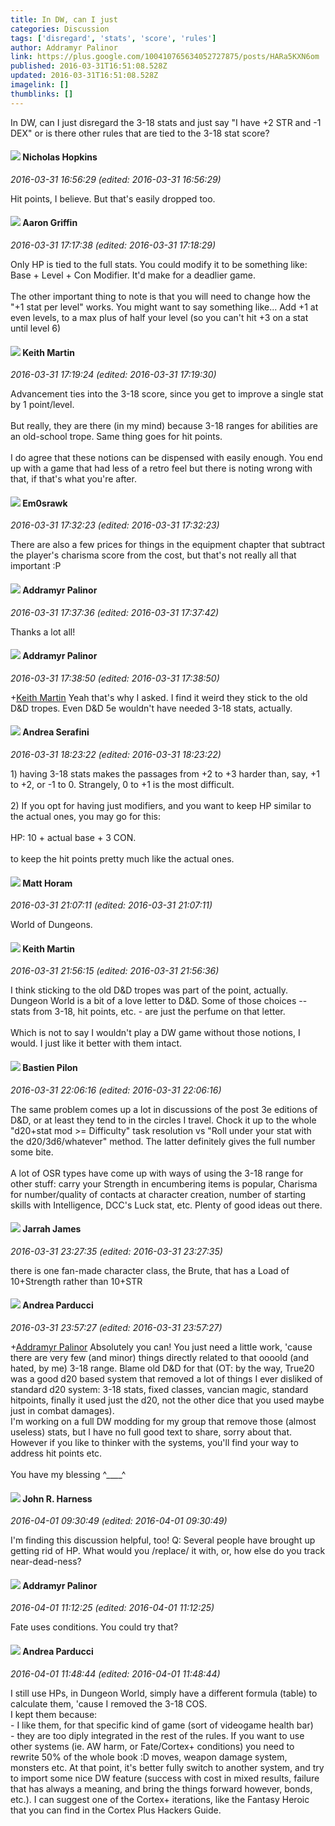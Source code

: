 ```yaml
---
title: In DW, can I just
categories: Discussion
tags: ['disregard', 'stats', 'score', 'rules']
author: Addramyr Palinor
link: https://plus.google.com/100410765634052727875/posts/HARa5KXN6om
published: 2016-03-31T16:51:08.528Z
updated: 2016-03-31T16:51:08.528Z
imagelink: []
thumblinks: []
---
```


In DW, can I just disregard the 3-18 stats and just say &quot;I have +2 STR and -1 DEX&quot; or is there other rules that are tied to the 3-18 stat score?
<div id='comment z12uelp53xzgwbo3022uyt2agumhtdh34'>
  <h4><img src='{{site.baseurl}}//images/avatars/104487015814416699640_photo.jpg'> Nicholas Hopkins</h4>
      <p><cite>2016-03-31 16:56:29 (edited: 2016-03-31 16:56:29)</cite></p>
        <p>Hit points, I believe.  But that&#39;s easily dropped too.</p>
</div>
        

<div id='comment z12uelp53xzgwbo3022uyt2agumhtdh34'>
  <h4><img src='{{site.baseurl}}//images/avatars/103667855585775066713_photo.jpg'> Aaron Griffin</h4>
      <p><cite>2016-03-31 17:17:38 (edited: 2016-03-31 17:18:29)</cite></p>
        <p>Only HP is tied to the full stats. You could modify it to be something like: Base + Level + Con Modifier. It&#39;d make for a deadlier game.<br /><br />The other important thing to note is that you will need to change how the &quot;+1 stat per level&quot; works. You might want to say something like... Add +1 at even levels, to a max plus of half your level (so you can&#39;t hit +3 on a stat until level 6)</p>
</div>
        

<div id='comment z12uelp53xzgwbo3022uyt2agumhtdh34'>
  <h4><img src='{{site.baseurl}}//images/avatars/106188617380443434447_photo.jpg'> Keith Martin</h4>
      <p><cite>2016-03-31 17:19:24 (edited: 2016-03-31 17:19:30)</cite></p>
        <p>Advancement ties into the 3-18 score, since you get to improve a single stat by 1 point/level.<br /><br />But really, they are there (in my mind) because 3-18 ranges for abilities are an old-school trope. Same thing goes for hit points.<br /><br />I do agree that these notions can be dispensed with easily enough. You end up with a game that had less of a retro feel but there is noting wrong with that, if that&#39;s what you&#39;re after.</p>
</div>
        

<div id='comment z12uelp53xzgwbo3022uyt2agumhtdh34'>
  <h4><img src='{{site.baseurl}}//images/avatars/100606522533840157681_photo.jpg'> Em0srawk</h4>
      <p><cite>2016-03-31 17:32:23 (edited: 2016-03-31 17:32:23)</cite></p>
        <p>There are also a few prices for things in the equipment chapter that subtract the player&#39;s charisma score from the cost, but that&#39;s not really all that important :P</p>
</div>
        

<div id='comment z12uelp53xzgwbo3022uyt2agumhtdh34'>
  <h4><img src='{{site.baseurl}}//images/avatars/100410765634052727875_photo.jpg'> Addramyr Palinor</h4>
      <p><cite>2016-03-31 17:37:36 (edited: 2016-03-31 17:37:42)</cite></p>
        <p>Thanks a lot all!</p>
</div>
        

<div id='comment z12uelp53xzgwbo3022uyt2agumhtdh34'>
  <h4><img src='{{site.baseurl}}//images/avatars/100410765634052727875_photo.jpg'> Addramyr Palinor</h4>
      <p><cite>2016-03-31 17:38:50 (edited: 2016-03-31 17:38:50)</cite></p>
        <p><span class="proflinkWrapper"><span class="proflinkPrefix">+</span><a class="proflink" href="https://plus.google.com/106188617380443434447" oid="106188617380443434447">Keith Martin</a></span> Yeah that&#39;s why I asked. I find it weird they stick to the old D&amp;D tropes. Even D&amp;D 5e wouldn&#39;t have needed 3-18 stats, actually.</p>
</div>
        

<div id='comment z12uelp53xzgwbo3022uyt2agumhtdh34'>
  <h4><img src='{{site.baseurl}}//images/avatars/110285352867085036435_photo.jpg'> Andrea Serafini</h4>
      <p><cite>2016-03-31 18:23:22 (edited: 2016-03-31 18:23:22)</cite></p>
        <p>1) having 3-18 stats makes the passages from +2 to +3 harder than, say, +1 to +2, or -1 to 0. Strangely, 0 to +1 is the most difficult. <br /><br />2) If you opt for having just modifiers, and you want to keep HP similar to the actual ones, you may go for this: <br /><br />HP: 10 + actual base + 3 CON.<br /><br />to keep the hit points pretty much like the actual ones.</p>
</div>
        

<div id='comment z12uelp53xzgwbo3022uyt2agumhtdh34'>
  <h4><img src='{{site.baseurl}}//images/avatars/105472060898626050077_photo.jpg'> Matt Horam</h4>
      <p><cite>2016-03-31 21:07:11 (edited: 2016-03-31 21:07:11)</cite></p>
        <p>World of Dungeons.</p>
</div>
        

<div id='comment z12uelp53xzgwbo3022uyt2agumhtdh34'>
  <h4><img src='{{site.baseurl}}//images/avatars/106188617380443434447_photo.jpg'> Keith Martin</h4>
      <p><cite>2016-03-31 21:56:15 (edited: 2016-03-31 21:56:36)</cite></p>
        <p>I think sticking to the old D&amp;D tropes was part of the point, actually. Dungeon World is a bit of a love letter to D&amp;D. Some of those choices -- stats from 3-18, hit points, etc. - are just the perfume on that letter. <br /><br />Which is not to say I wouldn&#39;t play a DW game without those notions, I would. I just like it better with them intact.</p>
</div>
        

<div id='comment z12uelp53xzgwbo3022uyt2agumhtdh34'>
  <h4><img src='{{site.baseurl}}//images/avatars/108617626164951498192_photo.jpg'> Bastien Pilon</h4>
      <p><cite>2016-03-31 22:06:16 (edited: 2016-03-31 22:06:16)</cite></p>
        <p>The same problem comes up a lot in discussions of the post 3e editions of D&amp;D, or at least they tend to in the circles I travel. Chock it up to the whole &quot;d20+stat mod &gt;= Difficulty&quot; task resolution vs &quot;Roll under your stat with the d20/3d6/whatever&quot; method. The latter definitely gives the full number some bite.<br /><br />A lot of OSR types have come up with ways of using the 3-18 range for other stuff: carry your Strength in encumbering items is popular, Charisma for number/quality of contacts at character creation, number of starting skills with Intelligence, DCC&#39;s Luck stat, etc. Plenty of good ideas out there.</p>
</div>
        

<div id='comment z12uelp53xzgwbo3022uyt2agumhtdh34'>
  <h4><img src='{{site.baseurl}}//images/avatars/108001625414701725812_photo.jpg'> Jarrah James</h4>
      <p><cite>2016-03-31 23:27:35 (edited: 2016-03-31 23:27:35)</cite></p>
        <p>there is one fan-made character class, the Brute, that has a Load of 10+Strength rather than 10+STR</p>
</div>
        

<div id='comment z12uelp53xzgwbo3022uyt2agumhtdh34'>
  <h4><img src='{{site.baseurl}}//images/avatars/101076298485951808085_photo.jpg'> Andrea Parducci</h4>
      <p><cite>2016-03-31 23:57:27 (edited: 2016-03-31 23:57:27)</cite></p>
        <p><span class="proflinkWrapper"><span class="proflinkPrefix">+</span><a class="proflink" href="https://plus.google.com/100410765634052727875" oid="100410765634052727875">Addramyr Palinor</a></span> Absolutely you can! You just need a little work, &#39;cause there are very few (and minor) things directly related to that oooold (and hated, by me) 3-18 range. Blame old D&amp;D for that (OT: by the way, True20 was a good d20 based system that removed a lot of things I ever disliked of standard d20 system: 3-18 stats, fixed classes, vancian magic, standard hitpoints, finally it used just the d20, not the other dice that you used maybe just in combat damages).<br />I&#39;m working on a full DW modding for my group that remove those (almost useless) stats, but I have no full good text to share, sorry about that. However if you like to thinker with the systems, you&#39;ll find your way to address hit points etc.<br /><br />You have my blessing ^____^</p>
</div>
        

<div id='comment z12uelp53xzgwbo3022uyt2agumhtdh34'>
  <h4><img src='{{site.baseurl}}//images/avatars/114017230741740399427_photo.jpg'> John R. Harness</h4>
      <p><cite>2016-04-01 09:30:49 (edited: 2016-04-01 09:30:49)</cite></p>
        <p>I&#39;m finding this discussion helpful, too! Q: Several people have brought up getting rid of HP. What would you /replace/ it with, or, how else do you track near-dead-ness?<br /></p>
</div>
        

<div id='comment z12uelp53xzgwbo3022uyt2agumhtdh34'>
  <h4><img src='{{site.baseurl}}//images/avatars/100410765634052727875_photo.jpg'> Addramyr Palinor</h4>
      <p><cite>2016-04-01 11:12:25 (edited: 2016-04-01 11:12:25)</cite></p>
        <p>Fate uses conditions. You could try that?</p>
</div>
        

<div id='comment z12uelp53xzgwbo3022uyt2agumhtdh34'>
  <h4><img src='{{site.baseurl}}//images/avatars/101076298485951808085_photo.jpg'> Andrea Parducci</h4>
      <p><cite>2016-04-01 11:48:44 (edited: 2016-04-01 11:48:44)</cite></p>
        <p>I still use HPs, in Dungeon World, simply have a different formula (table) to calculate them, &#39;cause I removed the 3-18 COS.<br />I kept them because:<br />- I like them, for that specific kind of game (sort of videogame health bar)<br />- they are too diply integrated in the rest of the rules. If you want to use other systems (ie. AW harm, or Fate/Cortex+ conditions) you need to rewrite 50% of the whole book :D moves, weapon damage system, monsters etc. At that point, it&#39;s better fully switch to another system, and try to import some nice DW feature (success with cost in mixed results, failure that has always a meaning, and bring the things forward however, bonds, etc.). I can suggest one of the Cortex+ iterations, like the Fantasy Heroic that you can find in the Cortex Plus Hackers Guide.</p>
</div>
        
